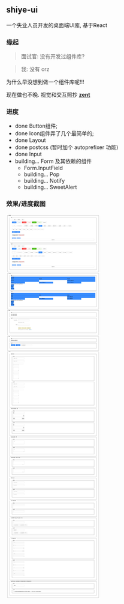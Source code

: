 ## shiye-ui

一个失业人员开发的桌面端UI库, 基于React

### 缘起

> 面试官: 没有开发过组件库?

> 我: 没有 orz

为什么早没想到做一个组件库呢!!!

现在做也不晚. 视觉和交互照抄 [**zent**](https://youzan.github.io/zent/)

### 进度
- done Button组件;
- done Icon组件弄了几个最简单的;
- done Layout
- done postcss (暂时加个 autoprefixer 功能)
- done Input
- building... Form 及其依赖的组件
  - Form.InputField
  - building... Pop
  - building... Notify
  - building... SweetAlert

### 效果/进度截图

![总进度图](./images/total-progress.min.jpg)
